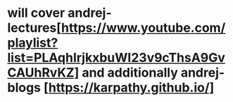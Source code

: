 # will cover andrej-lectures[https://www.youtube.com/playlist?list=PLAqhIrjkxbuWI23v9cThsA9GvCAUhRvKZ] and additionally andrej-blogs [https://karpathy.github.io/]
